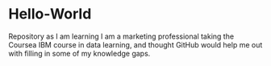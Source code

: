 # Hello-World
Repository as I am learning 
I am a marketing professional taking the Coursea IBM course in data learning, and thought GitHub would help me out with filling in some of my knowledge gaps. 
